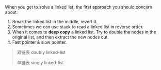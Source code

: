 When you get to solve a linked list, the first approach you should concern about:

1. Break the linked list in the middle, revert it.
2. Sometimes we can use stack to read a linked list in reverse order.
3. When it comes to **deep copy** a linked list. Try to double the nodes in the original list, and then extract the new nodes out.
4. Fast pointer & slow pointer.

> 双链表 doubly linked-list
>
> 单链表 singly linked-list
